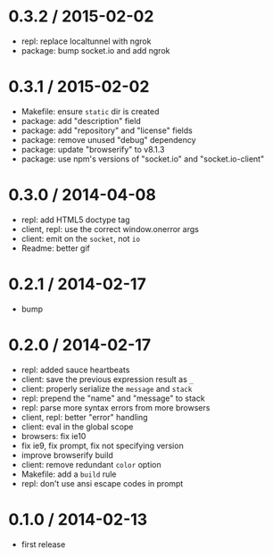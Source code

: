 
0.3.2 / 2015-02-02
==================

 * repl: replace localtunnel with ngrok
 * package: bump socket.io and add ngrok

0.3.1 / 2015-02-02
==================

  * Makefile: ensure `static` dir is created
  * package: add "description" field
  * package: add "repository" and "license" fields
  * package: remove unused "debug" dependency
  * package: update "browserify" to v8.1.3
  * package: use npm's versions of "socket.io" and "socket.io-client"

0.3.0 / 2014-04-08
==================

  * repl: add HTML5 doctype tag
  * client, repl: use the correct window.onerror args
  * client: emit on the `socket`, not `io`
  * Readme: better gif

0.2.1 / 2014-02-17
==================

  * bump

0.2.0 / 2014-02-17
==================

  * repl: added sauce heartbeats
  * client: save the previous expression result as `_`
  * client: properly serialize the `message` and `stack`
  * repl: prepend the "name" and "message" to stack
  * repl: parse more syntax errors from more browsers
  * client, repl: better "error" handling
  * client: eval in the global scope
  * browsers: fix ie10
  * fix ie9, fix prompt, fix not specifying version
  * improve browserify build
  * client: remove redundant `color` option
  * Makefile: add a `build` rule
  * repl: don't use ansi escape codes in prompt

0.1.0 / 2014-02-13
==================

  * first release
